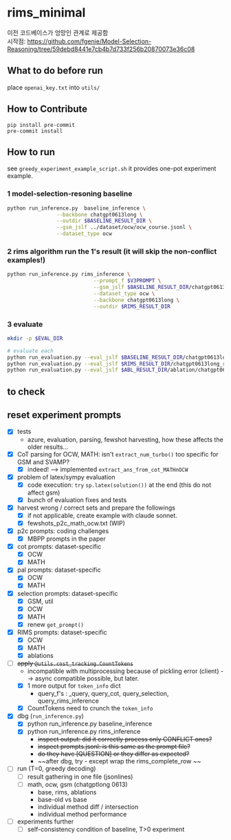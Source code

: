 # rims_minimal
이전 코드베이스가 엉망인 관계로 제공함 <br>
시작점: https://github.com/fgenie/Model-Selection-Reasoning/tree/59debd8441e7cb4b7d733f256b20870073e36c08


## What to do before run
place `openai_key.txt` into `utils/`

## How to Contribute

```
pip install pre-commit
pre-commit install
```

## How to run
see `greedy_experiment_example_script.sh` it provides one-pot experiment example.
### 1 model-selection-resoning baseline
```bash
python run_inference.py  baseline_inference \
                --backbone chatgpt0613long \
                --outdir $BASELINE_RESULT_DIR \
                --gsm_jslf ../dataset/ocw/ocw_course.jsonl \
                --dataset_type ocw

```


### 2 rims algorithm run the 1's result (it will skip the non-conflict examples!)
```bash
python run_inference.py rims_inference \
                            --prompt_f $V3PROMPT \
                            --gsm_jslf $BASELINE_RESULT_DIR/chatgpt0613long_model_selection3_ocw.jsonl \
                            --dataset_type ocw \
                            --backbone chatgpt0613long \
                            --outdir $RIMS_RESULT_DIR 
```

### 3 evaluate
```bash
mkdir -p $EVAL_DIR

# evaluate each            
python run_evaluation.py --eval_jslf $BASELINE_RESULT_DIR/chatgpt0613long_model_selection3_ocw.jsonl  --eval_type ocw > $EVAL_DIR/baseline.out
python run_evaluation.py --eval_jslf $RIMS_RESULT_DIR/chatgpt0613long_rims_ocw.jsonl  --eval_type ocw > $EVAL_DIR/rims.out
python run_evaluation.py --eval_jslf $ABL_RESULT_DIR/ablation/chatgpt0613long_rims_ocw.jsonl  --eval_type ocw > $EVAL_DIR/rims_abl.out
```

## to check


## reset experiment prompts 
- [x] tests
    - azure, evaluation, parsing, fewshot harvesting, how these affects the older results...
- [x] CoT parsing for OCW, MATH: isn't `extract_num_turbo()` too specific for GSM and SVAMP?
    - [x] indeed! --> implemented `extract_ans_from_cot_MATHnOCW`   
- [x] problem of latex/sympy evaluation
    - [x] code execution: `try` `sp.latex(solution())` at the end (this do not affect gsm)
    - [x] bunch of evaluation fixes and tests
- [x] harvest wrong / correct sets and prepare the followings
    - [x] if not applicable, create example with claude sonnet. 
    - [x] fewshots_p2c_math_ocw.txt (WIP)
- [x] p2c prompts: coding challenges
    - [x] MBPP prompts in the paper
- [x] cot prompts: dataset-specific
    - [x] OCW 
    - [x] MATH
- [x] pal prompts: dataset-specific
    - [x] OCW
    - [x] MATH 
- [x] selection prompts: dataset-specific
    - [x] GSM, util
    - [x] OCW 
    - [x] MATH
    - [x] renew `get_prompt()` 
- [x] RIMS prompts: dataset-specific
    - [x] OCW
    - [x] MATH
    - [x] ablations
- [ ] ~~apply `@utils.cost_tracking.CountTokens` <!--only for synchronous run for now...-->~~
    - incompatible with multiprocessing because of pickling error (client) --> async compatible possible, but later.
    - [x] 1 more output for `token_info` dict
        - query_f's : _query, query_cot, query_selection, query_rims_inference 
    - [x] CountTokens need to crunch the `token_info`
- [x] dbg (`run_inference.py`)
    - [x] python run_inference.py baseline_inference
    - [x] python run_inference.py rims_inference
        - ~~inspect output: did it correctly process only CONFLICT ones?~~
        - ~~inspect prompts.jsonl: is this same as the prompt file?~~
        - ~~do they have [QUESTION] or they differ as expected?~~
        - ~~after dbg, try - except wrap the rims_complete_row ~~
- [ ] run (T=0, greedy decoding)
    - [ ] result gathering in one file (jsonlines)
    - [ ] math, ocw, gsm (chatgptlong 0613)
        - base, rims, ablations
        - base-old vs base
        - individual method diff / intersection 
        - individual method performance
- [ ] experiments further
     - [ ] self-consistency condition of baseline, T>0 experiment